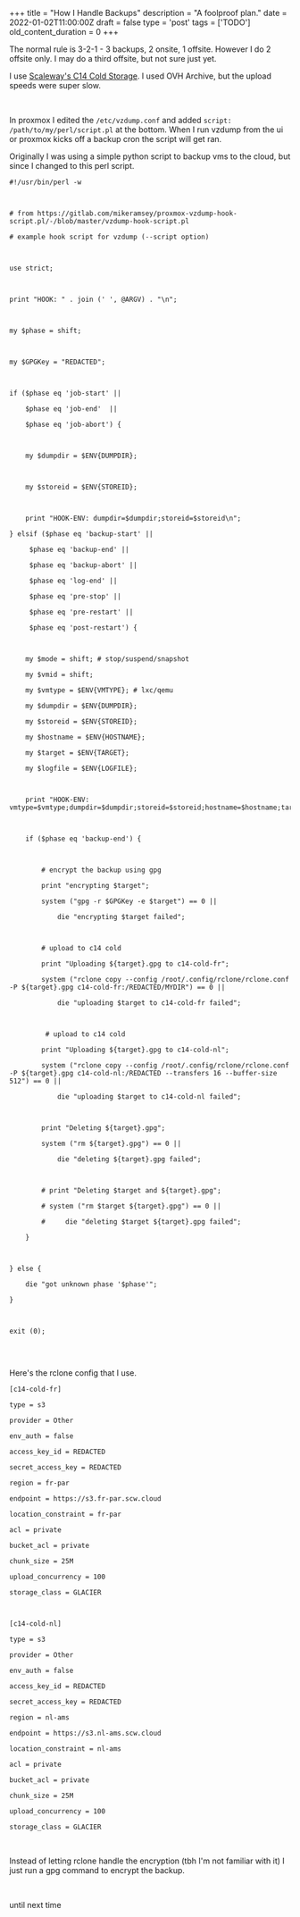 
+++
title = "How I Handle Backups"
description = "A foolproof plan."
date = 2022-01-02T11:00:00Z
draft = false
type = 'post'
tags = ['TODO']
old_content_duration = 0
+++

<p>The normal rule is 3-2-1 - 3 backups, 2 onsite, 1 offsite. However I do 2 offsite only. I may do a third offsite, but not sure just yet.</p>
<p>I use <a href="https://www.scaleway.com/en/c14-cold-storage/" target="_blank" rel="noopener">Scaleway's C14 Cold Storage</a>. I used OVH Archive, but the upload speeds were super slow.</p>
<p>&nbsp;</p>
<p>In proxmox I edited the <code>/etc/vzdump.conf</code> and added <code>script: /path/to/my/perl/script.pl</code> at the bottom. When I run vzdump from the ui or proxmox kicks off a backup cron the script will get ran.</p>
<p>Originally I was using a simple python script to backup vms to the cloud, but since I changed to this perl script.</p>
<pre class="language-perl"><code>#!/usr/bin/perl -w

# from https://gitlab.com/mikeramsey/proxmox-vzdump-hook-script.pl/-/blob/master/vzdump-hook-script.pl
# example hook script for vzdump (--script option)

use strict;

print "HOOK: " . join (' ', @ARGV) . "\n";

my $phase = shift;

my $GPGKey = "REDACTED";

if ($phase eq 'job-start' || 
	$phase eq 'job-end'  || 
	$phase eq 'job-abort') { 

	my $dumpdir = $ENV{DUMPDIR};

	my $storeid = $ENV{STOREID};

	print "HOOK-ENV: dumpdir=$dumpdir;storeid=$storeid\n";
} elsif ($phase eq 'backup-start' || 
	 $phase eq 'backup-end' ||
	 $phase eq 'backup-abort' || 
	 $phase eq 'log-end' || 
	 $phase eq 'pre-stop' ||
	 $phase eq 'pre-restart' ||
	 $phase eq 'post-restart') {

	my $mode = shift; # stop/suspend/snapshot
	my $vmid = shift;
	my $vmtype = $ENV{VMTYPE}; # lxc/qemu
	my $dumpdir = $ENV{DUMPDIR};
	my $storeid = $ENV{STOREID};
	my $hostname = $ENV{HOSTNAME};
	my $target = $ENV{TARGET};
	my $logfile = $ENV{LOGFILE}; 

	print "HOOK-ENV: vmtype=$vmtype;dumpdir=$dumpdir;storeid=$storeid;hostname=$hostname;target=$target;logfile=$logfile\n";

    if ($phase eq 'backup-end') {
		
        # encrypt the backup using gpg
        print "encrypting $target";
        system ("gpg -r $GPGKey -e $target") == 0 ||
		    die "encrypting $target failed";

        # upload to c14 cold
        print "Uploading ${target}.gpg to c14-cold-fr";
        system ("rclone copy --config /root/.config/rclone/rclone.conf -P ${target}.gpg c14-cold-fr:/REDACTED/MYDIR") == 0 ||
		    die "uploading $target to c14-cold-fr failed";

         # upload to c14 cold
        print "Uploading ${target}.gpg to c14-cold-nl";
        system ("rclone copy --config /root/.config/rclone/rclone.conf -P ${target}.gpg c14-cold-nl:/REDACTED --transfers 16 --buffer-size 512") == 0 ||
		    die "uploading $target to c14-cold-nl failed";

        print "Deleting ${target}.gpg";
        system ("rm ${target}.gpg") == 0 || 
            die "deleting ${target}.gpg failed";

        # print "Deleting $target and ${target}.gpg";
        # system ("rm $target ${target}.gpg") == 0 || 
        #     die "deleting $target ${target}.gpg failed";
	}
	
} else {
	die "got unknown phase '$phase'";
}

exit (0);
</code></pre>
<p>&nbsp;</p>
<p>Here's the rclone config that I use.</p>
<pre class="language-no-highlighting"><code>[c14-cold-fr]
type = s3
provider = Other
env_auth = false
access_key_id = REDACTED
secret_access_key = REDACTED
region = fr-par
endpoint = https://s3.fr-par.scw.cloud
location_constraint = fr-par
acl = private
bucket_acl = private
chunk_size = 25M
upload_concurrency = 100
storage_class = GLACIER

[c14-cold-nl]
type = s3
provider = Other
env_auth = false
access_key_id = REDACTED
secret_access_key = REDACTED
region = nl-ams
endpoint = https://s3.nl-ams.scw.cloud
location_constraint = nl-ams
acl = private
bucket_acl = private
chunk_size = 25M
upload_concurrency = 100
storage_class = GLACIER</code></pre>
<p>&nbsp;</p>
<p>Instead of letting rclone handle the encryption (tbh I'm not familiar with it) I just run a gpg command to encrypt the backup.</p>
<p>&nbsp;</p>
<p>until next time</p>
    